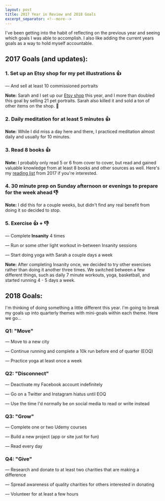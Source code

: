 ```yaml
---
layout: post
title: 2017 Year in Review and 2018 Goals
excerpt_separator: <!--more-->
---
```


I've been getting into the habit of reflecting on the previous year and seeing which goals I was able to accomplish. I also like adding the current years goals as a way to hold myself accountable.<!--more-->

<h2 class="blog-subhead">2017 Goals (and updates):</h2>

<h3>1. Set up an Etsy shop for my pet illustrations 👍</h3>

<span class="sub-bullet"> — And sell at least 10 commissioned portraits</span>

<span class="sub-bullet">**Note:** Sarah and I set up our <a href="https://etsy.com/shop/ChaibuStudio">Etsy shop</a> this year, and I more than doubled this goal by selling 21 pet portraits. Sarah also killed it and sold a ton of other items on the shop. 🤙</span>

<h3 class="margin-top-30">2. Daily meditation for at least 5 minutes 👍</h3>

<span class="sub-bullet">**Note:** While I did miss a day here and there, I practiced meditation almost daily and usually for 10 minutes.</span>

<h3 class="margin-top-30">3. Read 8 books 👍</h3>

<span class="sub-bullet">**Note:** I probably only read 5 or 6 from cover to cover, but read and gained valuable knowledge from at least 8 books and other sources as well. Here's my <a href="/reading-list-2017">reading list</a> from 2017 if you're interested.</span>

<h3 class="margin-top-30">4. 30 minute prep on Sunday afternoon or evenings to prepare for the week ahead 👎</h3>

<span class="sub-bullet">**Note:** I did this for a couple weeks, but didn't find any real benefit from doing it so decided to stop.</span>

<h3 class="margin-top-30">5. Exercise 👍 + 👎</h3>

<span class="sub-bullet"> — Complete **Insanity** 4 times</span>

<span class="sub-bullet"> — Run or some other light workout in-between Insanity sessions</span>

<span class="sub-bullet"> — Start doing yoga with Sarah a couple days a week</span>

<span class="sub-bullet">**Note:** After completing Insanity once, we decided to try other exercises rather than doing it another three times. We switched between a few different things, such as daily 7 minute workouts, yoga, basketball, and started running 4 - 5 days a week.</span>

<h2 class="margin-top-30">2018 Goals:</h2>

I'm thinking of doing something a little different this year. I'm going to break my goals up into quarterly themes with mini-goals within each theme. Here we go...

<h3>Q1: "Move"</h3>

<span class="sub-bullet"> — Move to a new city</span>

<span class="sub-bullet"> — Continue running and complete a 10k run before end of quarter (EOQ)</span>

<span class="sub-bullet"> — Practice yoga at least once a week</span>


<h3 class="margin-top-30">Q2: "Disconnect"</h3>

<span class="sub-bullet"> — Deactivate my Facebook account indefinitely</span>

<span class="sub-bullet"> — Go on a Twitter and Instagram hiatus until EOQ</span>

<span class="sub-bullet"> — Use the time I'd normally be on social media to read or write instead</span>


<h3 class="margin-top-30">Q3: "Grow"</h3>

<span class="sub-bullet"> — Complete one or two Udemy courses</span>

<span class="sub-bullet"> — Build a new project (app or site just for fun)</span>

<span class="sub-bullet"> — Read every day</span>


<h3 class="margin-top-30">Q4: "Give"</h3>

<span class="sub-bullet"> — Research and donate to at least two charities that are making a difference</span>

<span class="sub-bullet"> — Spread awareness of quality charities for others interested in donating</span>

<span class="sub-bullet"> — Volunteer for at least a few hours</span>
